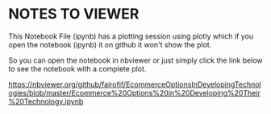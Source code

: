 # NOTES TO VIEWER
This Notebook File (ipynb) has a plotting session using plotly which if you open the notebook (ipynb) it on github it won't show the plot. 

So you can open the notebook in nbviewer or just simply click the link below to see the notebook with a complete plot.

https://nbviewer.org/github/fairofif/EcommerceOptionsInDevelopingTechnologies/blob/master/Ecommerce%20Options%20in%20Developing%20Their%20Technology.ipynb
